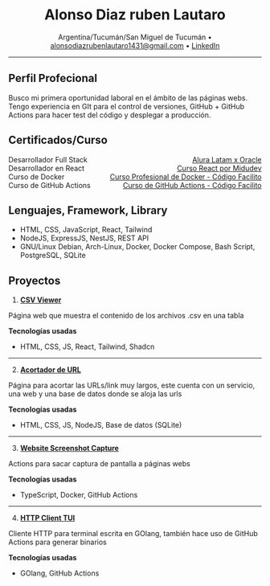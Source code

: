 <h1 style="text-align:center;">Alonso Diaz ruben Lautaro</h1>
<p style="text-align:center; font-size: 14px">Argentina/Tucumán/San Miguel de Tucumán •
<a href="mailto:alonsodiazrubenlautaro1431@gmail.com">alonsodiazrubenlautaro1431@gmail.com</a> •
<a href="https://linkedin.com/in/ruben-lautaro-alonso-diaz">LinkedIn</a>
</p>

---

## Perfil Profecional

<p style="font-size: 14px;">Busco mi primera oportunidad laboral en el ámbito de las páginas webs. Tengo experiencia en GIt para el control de versiones, GitHub + GitHub Actions para hacer test del código y desplegar a producción.</p>

## Certificados/Curso
<div style="font-size: 14px;">
	<div style="display: flex; align-items: center; justify-content: space-between;">
		<span>Desarrollador Full Stack</span>
		<a href="https://www.aluracursos.com/">Alura Latam x Oracle</a>
	</div>
	<div style="display: flex; align-items: center; justify-content: space-between;">
		<span>Desarrollador en React</span>
		<a href="https://cursoreact.dev/">Curso React por Midudev</a>
	</div>
		<div style="display: flex; align-items: center; justify-content: space-between;">
		<span>Curso de Docker</span>
		<a href="https://codigofacilito.com/certificates/1e4665c0-e854-4e4a-bb72-457650605216">Curso Profesional de Docker - Código Facilito</a>
	</div>
		<div style="display: flex; align-items: center; justify-content: space-between;">
		<span>Curso de GitHub Actions</span>
		<a href="https://codigofacilito.com/certificates/a6f86f30-5d2c-407b-8deb-35c64b3fa1a2">Curso de GitHub Actions - Código Facilito</a>
	</div>
</div>

## Lenguajes, Framework, Library

- HTML, CSS, JavaScript, React, Tailwind
- NodeJS, ExpressJS, NestJS, REST API
- GNU/Linux Debian, Arch-Linux, Docker, Docker Compose, Bash Script, PostgreSQL, SQLite

## Proyectos

1. [**CSV Viewer**](https://csv-viewer-eight.vercel.app/)

Página web que muestra el contenido de los archivos .csv en una tabla

**Tecnologías usadas**
- HTML, CSS, JS, React, Tailwind, Shadcn

---

2. [**Acortador de URL**](https://short-url-clien.vercel.app/)

Página para acortar las URLs/link muy largos, este cuenta con un servicio, una web y una base de datos donde se aloja las urls

**Tecnologías usadas**
- HTML, CSS, JS, NodeJS, Base de datos (SQLite)

---

3. [**Website Screenshot Capture**](https://github.com/Lauta-dev/website-screenshot-capture-action)

Actions para sacar captura de pantalla a páginas webs

**Tecnologías usadas**
- TypeScript, Docker, GitHub Actions

---

4. [**HTTP Client TUI**](https://github.com/Lauta-dev/go-http_client-tui)

Cliente HTTP para terminal escrita en GOlang, también hace uso de GitHub Actions para generar binarios 

**Tecnologías usadas**
- GOlang, GitHub Actions
